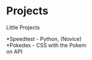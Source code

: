 # Projects
Little Projects  

*Speedtest - Python, (Novice) <br>
*Pokedex - CSS with the Pokem<br>on API 
